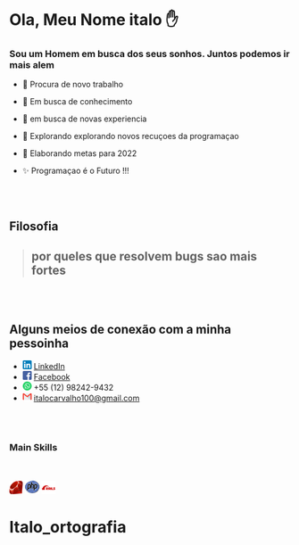 # Ola, Meu Nome italo ✋

### Sou um Homem em busca dos seus sonhos. Juntos podemos ir mais alem
- 🏡 Procura de novo trabalho 
- 🌳 Em busca de conhecimento
- 🧪 em busca de novas experiencia
- 🧭 Explorando explorando novos recuçoes da programaçao
- 👥 Elaborando metas para 2022

- ✨ Programaçao é o Futuro !!!

<br /><br />

## Filosofia
>## por queles que resolvem bugs sao mais fortes

<br /><br />
## Alguns meios de conexão com a minha pessoinha

* ![Markdown Linkedin](linkedin.png) [LinkedIn](https://www.linkedin.com/in/italo-carvalho-9b31ab19b/)
* ![Markdown Facebook](facebook.png) [Facebook](https://www.facebook.com/italo.carvalho.376/)
* ![Markdown Whatsapp](whatsapp.png) +55 (12) 98242-9432
* ![Markdown Gmail](gmail.png) italocarvalho100@gmail.com


<br /><br />

### Main Skills

<br />

![Markdown Ruby](ruby_24x24.png) 
![Markdown PHP](PHP.png) 
![Markdown Rails](rails.png) 
# Italo_ortografia
